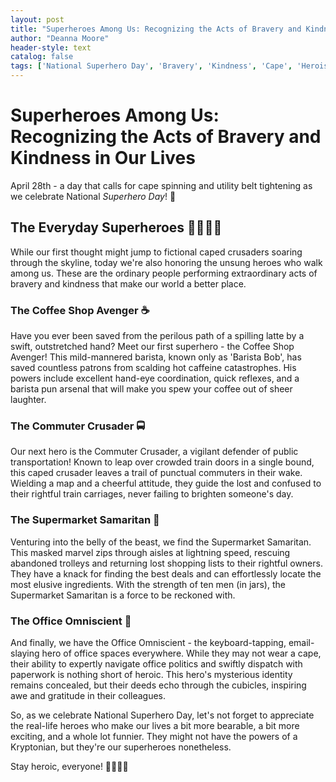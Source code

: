 ```yaml
---
layout: post
title: "Superheroes Among Us: Recognizing the Acts of Bravery and Kindness in Our Lives"
author: "Deanna Moore"
header-style: text
catalog: false
tags: ['National Superhero Day', 'Bravery', 'Kindness', 'Cape', 'Heroism', 'Gratitude', 'Inspiration', 'Role Models']
---
```


# Superheroes Among Us: Recognizing the Acts of Bravery and Kindness in Our Lives

April 28th - a day that calls for cape spinning and utility belt tightening as we celebrate National *Superhero Day*! 🎉

## The Everyday Superheroes 🦸‍♂️🦸‍♀️
While our first thought might jump to fictional caped crusaders soaring through the skyline, today we're also honoring the unsung heroes who walk among us. These are the ordinary people performing extraordinary acts of bravery and kindness that make our world a better place.

### The Coffee Shop Avenger ☕️
Have you ever been saved from the perilous path of a spilling latte by a swift, outstretched hand? Meet our first superhero - the Coffee Shop Avenger! This mild-mannered barista, known only as 'Barista Bob', has saved countless patrons from scalding hot caffeine catastrophes. His powers include excellent hand-eye coordination, quick reflexes, and a barista pun arsenal that will make you spew your coffee out of sheer laughter.

### The Commuter Crusader 🚍
Our next hero is the Commuter Crusader, a vigilant defender of public transportation! Known to leap over crowded train doors in a single bound, this caped crusader leaves a trail of punctual commuters in their wake. Wielding a map and a cheerful attitude, they guide the lost and confused to their rightful train carriages, never failing to brighten someone's day.

### The Supermarket Samaritan 🛒
Venturing into the belly of the beast, we find the Supermarket Samaritan. This masked marvel zips through aisles at lightning speed, rescuing abandoned trolleys and returning lost shopping lists to their rightful owners. They have a knack for finding the best deals and can effortlessly locate the most elusive ingredients. With the strength of ten men (in jars), the Supermarket Samaritan is a force to be reckoned with.

### The Office Omniscient 💼
And finally, we have the Office Omniscient - the keyboard-tapping, email-slaying hero of office spaces everywhere. While they may not wear a cape, their ability to expertly navigate office politics and swiftly dispatch with paperwork is nothing short of heroic. This hero's mysterious identity remains concealed, but their deeds echo through the cubicles, inspiring awe and gratitude in their colleagues.

So, as we celebrate National Superhero Day, let's not forget to appreciate the real-life heroes who make our lives a bit more bearable, a bit more exciting, and a whole lot funnier. They might not have the powers of a Kryptonian, but they're our superheroes nonetheless.

Stay heroic, everyone! 🦸‍♂️🦸‍♀️